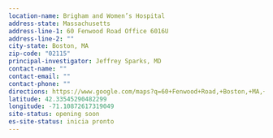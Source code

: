 ```yaml
---
location-name: Brigham and Women’s Hospital
address-state: Massachusetts
address-line-1: 60 Fenwood Road Office 6016U
address-line-2: ""
city-state: Boston, MA
zip-code: "02115"
principal-investigator: Jeffrey Sparks, MD
contact-name: ""
contact-email: ""
contact-phone: ""
directions: https://www.google.com/maps?q=60+Fenwood+Road,+Boston,+MA,+02115,+us
latitude: 42.33545290482299
longitude: -71.10872617319049
site-status: opening soon
es-site-status: inicia pronto
---
```

